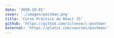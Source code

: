 ```yaml
---
date: '2020-10-01'
cover: './images/postman.png'
title: 'Curso Práctico de React JS'
github: 'https://github.com/silnose/c-postman'
external: 'https://platzi.com/courses/postman/'
---
```

